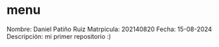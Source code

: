 # menu
Nombre: Daniel Patiño Ruiz
Matrpicula: 202140820
Fecha: 15-08-2024
Descripción: mi primer repositorio :)
